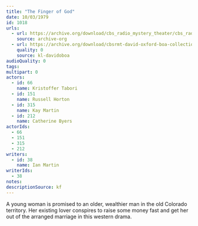 ```yaml
---
title: "The Finger of God"
date: 10/03/1979
id: 1018
urls: 
  - url: https://archive.org/download/cbs_radio_mystery_theater/cbs_radio_mystery_theater-1001-1050.zip/cbs_radio_mystery_theater-1001-1050%2Fcbsrmt_1018_the_finger_of_god.mp3
    source: archive-org
  - url: https://archive.org/download/cbsrmt-david-oxford-boa-collection/CBSRMT-791003-1018-The-Finger-of-God-(128-48)_WBBM-JE-{BoA}.mp3
    quality: 0
    source: kl-davidoboa
audioQuality: 0
tags: 
multipart: 0
actors:  
  - id: 66
    name: Kristoffer Tabori  
  - id: 151
    name: Russell Horton  
  - id: 315
    name: Kay Martin  
  - id: 212
    name: Catherine Byers
actorIds:  
  - 66  
  - 151  
  - 315  
  - 212
writers:  
  - id: 38
    name: Ian Martin
writerIds:  
  - 38
notes: 
descriptionSource: kf
---
```

A young woman is promised to an older, wealthier man in the old Colorado territory. Her existing lover conspires to raise some money fast and get her out of the arranged marriage in this western drama.